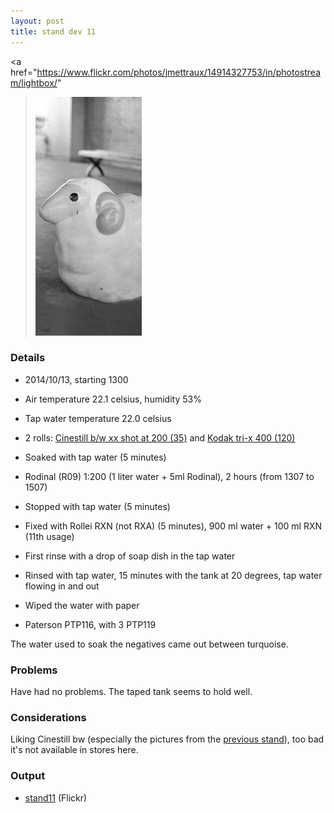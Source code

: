 ```yaml
---
layout: post
title: stand dev 11
---
```


<a
  href="https://www.flickr.com/photos/jmettraux/14914327753/in/photostream/lightbox/"
><img
  class="top-left"
  src="/images/stand11_sheep.jpg"
  style="width: 170px;"
/></a>

### Details

* 2014/10/13, starting 1300
* Air temperature 22.1 celsius, humidity 53%
* Tap water temperature 22.0 celsius
* 2 rolls: [Cinestill b/w xx shot at 200 (35)](https://www.flickr.com/search/?tags=roll371&sort=date-posted-desc&user_id=48024574%40N00) and [Kodak tri-x 400 (120)](https://www.flickr.com/search/?tags=roll374&sort=date-posted-desc&user_id=48024574%40N00)
* Soaked with tap water (5 minutes)
* Rodinal (R09) 1:200 (1 liter water + 5ml Rodinal), 2 hours (from 1307 to 1507)
* Stopped with tap water (5 minutes)
* Fixed with Rollei RXN (not RXA) (5 minutes), 900 ml water + 100 ml RXN (11th usage)
* First rinse with a drop of soap dish in the tap water
* Rinsed with tap water, 15 minutes with the tank at 20 degrees, tap water flowing in and out
* Wiped the water with paper

* Paterson PTP116, with 3 PTP119

The water used to soak the negatives came out between turquoise.

### Problems

Have had no problems. The taped tank seems to hold well.


### Considerations

Liking Cinestill bw (especially the pictures from the [previous stand](2014-10-13-stand-dev-10.html)), too bad it's not available in stores here.


### Output

* [stand11](https://www.flickr.com/search/?tags=stand11&sort=date-posted-desc&user_id=48024574%40N00) (Flickr)

